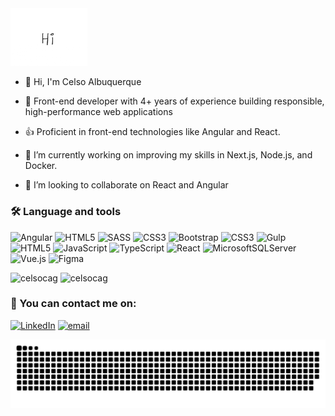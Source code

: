 <img src="https://github.com/Celsocag/Celsocag/blob/main/hi.gif" width="123px" height="auto">

- 👋 Hi, I'm Celso Albuquerque

- 🔭 Front-end developer with 4+ years of experience building responsible, high-performance web applications

- 👍 Proficient in front-end technologies like Angular and React.

- 🌱 I’m currently working on improving my skills in Next.js, Node.js, and Docker.

- 👯 I’m looking to collaborate on React and Angular


<h3> 🛠 Language and tools</h3>

![Angular](https://img.shields.io/badge/angular-%23DD0031.svg?style=for-the-badge&logo=angular&logoColor=white) ![HTML5](https://img.shields.io/badge/html5-%23E34F26.svg?style=for-the-badge&logo=html5&logoColor=white) ![SASS](https://img.shields.io/badge/SASS-hotpink.svg?style=for-the-badge&logo=SASS&logoColor=white) ![CSS3](https://img.shields.io/badge/css3-%231572B6.svg?style=for-the-badge&logo=css3&logoColor=white) ![Bootstrap](https://img.shields.io/badge/bootstrap-%238511FA.svg?style=for-the-badge&logo=bootstrap&logoColor=white) ![CSS3](https://img.shields.io/badge/css3-%231572B6.svg?style=for-the-badge&logo=css3&logoColor=white) ![Gulp](https://img.shields.io/badge/GULP-%23CF4647.svg?style=for-the-badge&logo=gulp&logoColor=white) ![HTML5](https://img.shields.io/badge/html5-%23E34F26.svg?style=for-the-badge&logo=html5&logoColor=white) ![JavaScript](https://img.shields.io/badge/javascript-%23323330.svg?style=for-the-badge&logo=javascript&logoColor=%23F7DF1E) ![TypeScript](https://img.shields.io/badge/typescript-%23007ACC.svg?style=for-the-badge&logo=typescript&logoColor=white) ![React](https://img.shields.io/badge/react-%2320232a.svg?style=for-the-badge&logo=react&logoColor=%2361DAFB) ![MicrosoftSQLServer](https://img.shields.io/badge/Microsoft%20SQL%20Server-CC2927?style=for-the-badge&logo=microsoft%20sql%20server&logoColor=white) ![Vue.js](https://img.shields.io/badge/vue.js-%2335495e.svg?style=for-the-badge&logo=vuedotjs&logoColor=%234FC08D) ![Figma](https://img.shields.io/badge/figma-%23F24E1E.svg?style=for-the-badge&logo=figma&logoColor=white)

<div>
<img height="180em" src="https://github-readme-stats.vercel.app/api?username=celsocag&show_icons=false&theme=dark&locale=en" alt="celsocag" />
<img height="180em" src="https://github-readme-stats.vercel.app/api/top-langs?username=celsocag&show_icons=true&theme=dark&locale=en&layout=compact" alt="celsocag" />
</div>

<h3>📧 You can contact me on: </h3>

[![LinkedIn](https://img.shields.io/badge/LinkedIn-%230077B5.svg?logo=linkedin&logoColor=white)](https://linkedin.com/in/celso-gon%C3%A7alves) [![email](https://img.shields.io/badge/Email-D14836?logo=gmail&logoColor=white)](mailto:celsoalbugo@gmail.com) 

<picture>
  <source media="(prefers-color-scheme: dark)" srcset="https://raw.githubusercontent.com/celsocag/celsocag/output/github-snake-dark.svg" />
  <source media="(prefers-color-scheme: light)" srcset="https://raw.githubusercontent.com/celsocag/celsocag/output/github-snake.svg" />
  <img alt="github-snake" src="https://raw.githubusercontent.com/celsocag/celsocag/output/github-snake.svg" />
</picture>

